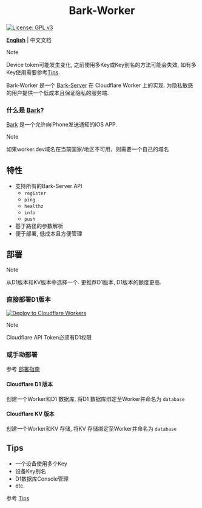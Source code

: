 <p align="center">
    <h1 align="center">Bark-Worker</h1>
</p>

[![License: GPL v3](https://img.shields.io/badge/License-GPLv3-blue.svg)](https://www.gnu.org/licenses/gpl-3.0)

**[English](README.md)** | 中文文档

<!-- > [!CAUTION]
> Cloudflare Dashboard 目前(2024-07-27)存在Bug, 部署和变量编辑不可用, 在Cloudflare修复该问题之前请勿进行任何操作, 如果需要部署请使用wrangler. -->

> [!NOTE]
> Device token可能发生变化, 之前使用多Key或Key别名的方法可能会失效, 如有多Key使用需要参考[Tips](doc/tips.zh.md).

<!-- > [!CAUTION]
> 对于D1 Alpha用户： 在2024-08-01之后， D1 Alpha数据库将停止接受SQL查询，需要使用新的D1数据库，参考[迁移指南](https://developers.cloudflare.com/d1/platform/alpha-migration/) -->

Bark-Worker 是一个 [Bark-Server](https://github.com/Finb/bark-server) 在 Cloudflare Worker 上的实现. 为隐私敏感的用户提供一个低成本且保证隐私的服务端.

### 什么是 [Bark](https://github.com/Finb/Bark)?
[Bark](https://github.com/Finb/Bark) 是一个允许向iPhone发送通知的iOS APP.

> [!NOTE]
> 如果worker.dev域名在当前国家/地区不可用，则需要一个自己的域名

## 特性
- 支持所有的Bark-Server API
    - `register`
    - `ping`
    - `healthz`
    - `info`
    - `push`
- 基于路径的参数解析
- 便于部署, 低成本且方便管理

## 部署

> [!NOTE]
> 从D1版本和KV版本中选择一个. 更推荐D1版本, D1版本的额度更高.

<!-- > [!CAUTION]
> 当Cloudfalre D1不再Beta后, KV版本的Database部分可能停止维护. -->

### 直接部署D1版本

[![Deploy to Cloudflare Workers](https://deploy.workers.cloudflare.com/button)](https://deploy.workers.cloudflare.com/?url=https://github.com/cwxiaos/bark-worker)

> [!NOTE]
> Cloudflare API Token必须有D1权限

### 或手动部署

参考 [部署指南](doc/setup_guide.zh.md)

#### Cloudflare D1 版本

创建一个Worker和D1 数据库, 将D1 数据库绑定至Worker并命名为 `database`

#### Cloudflare KV 版本

创建一个Worker和KV 存储, 将KV 存储绑定至Worker并命名为 `database`

## Tips

- 一个设备使用多个Key
- 设备Key别名
- D1数据库Console管理
- etc.

参考 [Tips](doc/tips.zh.md)
